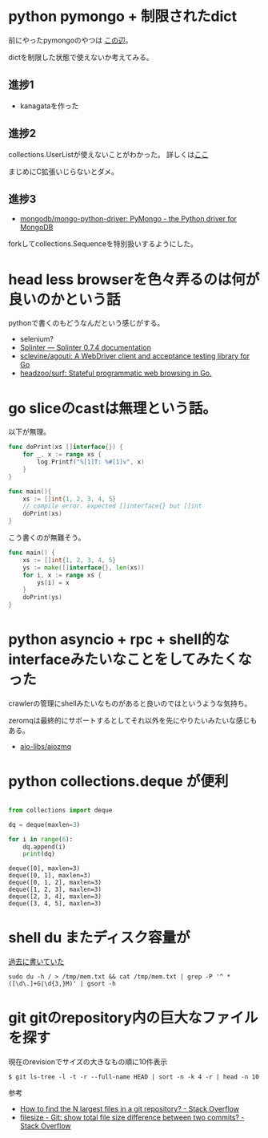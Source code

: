 # python pymongo + 制限されたdict

前にやったpymongoのやつは [この辺](../20160921/example_pymongo)。

dictを制限した状態で使えないか考えてみる。

## 進捗1

- kanagataを作った

## 進捗2

collections.UserListが使えないことがわかった。
詳しくは[ここ](./example_pymongo/03about_extend_encoder.md)

まじめにC拡張いじらないとダメ。

## 進捗3

- [mongodb/mongo-python-driver: PyMongo - the Python driver for MongoDB](https://github.com/mongodb/mongo-python-driver)

forkしてcollections.Sequenceを特別扱いするようにした。

# head less browserを色々弄るのは何が良いのかという話

pythonで書くのもどうなんだという感じがする。

- selenium?
- [Splinter — Splinter 0.7.4 documentation](http://splinter.readthedocs.io/en/latest/index.html)
- [sclevine/agouti: A WebDriver client and acceptance testing library for Go](https://github.com/sclevine/agouti)
- [headzoo/surf: Stateful programmatic web browsing in Go.](https://github.com/headzoo/surf)

# go sliceのcastは無理という話。

以下が無理。

```go
func doPrint(xs []interface{}) {
	for _, x := range xs {
		log.Printf("%[1]T: %#[1]v", x)
	}
}

func main(){
	xs := []int{1, 2, 3, 4, 5}
	// compile error. expected []interface{} but []int
	doPrint(xs)
}
```

こう書くのが無難そう。

```go
func main() {
	xs := []int{1, 2, 3, 4, 5}
	ys := make([]interface{}, len(xs))
	for i, x := range xs {
		ys[i] = x
	}
	doPrint(ys)
}
```

# python asyncio + rpc + shell的なinterfaceみたいなことをしてみたくなった

crawlerの管理にshellみたいなものがあると良いのではというような気持ち。

zeromqは最終的にサポートするとしてそれ以外を先にやりたいみたいな感じもある。

- [aio-libs/aiozmq](https://github.com/aio-libs/aiozmq)

# python collections.deque が便利

```python

from collections import deque

dq = deque(maxlen=3)

for i in range(6):
    dq.append(i)
    print(dq)
```

```
deque([0], maxlen=3)
deque([0, 1], maxlen=3)
deque([0, 1, 2], maxlen=3)
deque([1, 2, 3], maxlen=3)
deque([2, 3, 4], maxlen=3)
deque([3, 4, 5], maxlen=3)
```

# shell du またディスク容量が

[過去に書いていた](../20160924/readme.md)

```
sudo du -h / > /tmp/mem.txt && cat /tmp/mem.txt | grep -P '^ *([\d\.]+G|\d{3,}M)' | gsort -h
```

# git gitのrepository内の巨大なファイルを探す

現在のrevisionでサイズの大きなもの順に10件表示

```
$ git ls-tree -l -t -r --full-name HEAD | sort -n -k 4 -r | head -n 10
```

参考

- [How to find the N largest files in a git repository? - Stack Overflow](http://stackoverflow.com/questions/9456550/how-to-find-the-n-largest-files-in-a-git-repository)
- [filesize - Git: show total file size difference between two commits? - Stack Overflow](
http://stackoverflow.com/questions/10845051/git-show-total-file-size-difference-between-two-commits/10847242#10847242)
